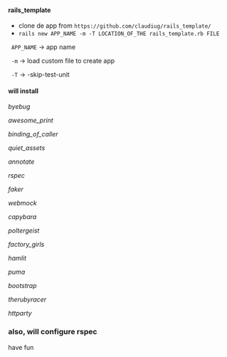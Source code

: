 #### rails_template

* clone de app from `https://github.com/claudiug/rails_template/`
* `rails new APP_NAME -m -T LOCATION_OF_THE rails_template.rb FILE`

``` APP_NAME```  -> app name

``` -m```  -> load custom file to create app

``` -T```  -> -skip-test-unit

#### will install

*byebug*

*awesome_print*

*binding_of_caller*

*quiet_assets*

*annotate*

*rspec*

*faker*

*webmock*

*capybara*

*poltergeist*

*factory_girls*

*hamlit*

*puma*

*bootstrap*

*therubyracer*

*httparty*


### also, will configure rspec

have fun
